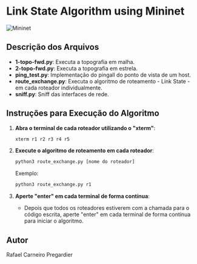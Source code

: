 # Link State Algorithm using Mininet

![Mininet](https://mininet.org/images/mininet-logo.png)

## Descrição dos Arquivos

- **1-topo-fwd.py**: Executa a topografia em malha.
- **2-topo-fwd.py**: Executa a topografia em estrela.
- **ping_test.py**: Implementação do pingall do ponto de vista de um host.
- **route_exchange.py**: Executa o algoritmo de roteamento - Link State - em cada roteador individualmente.
- **sniff.py**: Sniff das interfaces de rede.

## Instruções para Execução do Algoritmo

1. **Abra o terminal de cada roteador utilizando o "xterm"**:
    ```sh
    xterm r1 r2 r3 r4 r5
    ```

2. **Execute o algoritmo de roteamento em cada roteador**:
    ```sh
    python3 route_exchange.py [nome do roteador]
    ```
    Exemplo:
    ```sh
    python3 route_exchange.py r1
    ```

3. **Aperte "enter" em cada terminal de forma contínua**:
    - Depois que todos os roteadores estiverem com a chamada para o código escrita, aperte "enter" em cada terminal de forma contínua para iniciar o algoritmo.

## Autor

Rafael Carneiro Pregardier